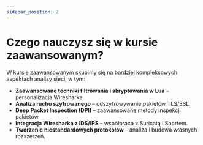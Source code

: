 ```yaml
---
sidebar_position: 2
---
```


# Czego nauczysz się w kursie zaawansowanym?

W kursie zaawansowanym skupimy się na bardziej kompleksowych aspektach analizy sieci, w tym:

* **Zaawansowane techniki filtrowania i skryptowania w Lua** – personalizacja Wiresharka.  
* **Analiza ruchu szyfrowanego** – odszyfrowywanie pakietów TLS/SSL.  
* **Deep Packet Inspection (DPI)** – zaawansowane metody inspekcji pakietów.  
* **Integracja Wiresharka z IDS/IPS** – współpraca z Suricatą i Snortem.  
* **Tworzenie niestandardowych protokołów** – analiza i budowa własnych rozszerzeń.